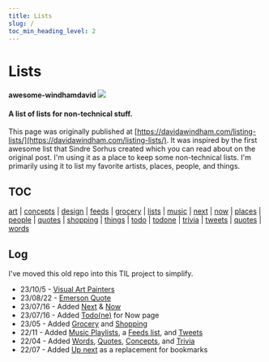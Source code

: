 ```yaml
---
title: Lists
slug: /
toc_min_heading_level: 2
---
```


# Lists

#### awesome-windhamdavid [![](https://cdn.rawgit.com/sindresorhus/awesome/d7305f38d29fed78fa85652e3a63e154dd8e8829/media/badge.svg)](https://github.com/sindresorhus/awesome) 

#### A list of lists for non-technical stuff. 

This page was originally published at [https://davidawindham.com/listing-lists/](https://davidawindham.com/listing-lists/). It was inspired by the first awesome list that Sindre Sorhus created which you can read about on the original post. I'm using it as a place to keep some non-technical lists. I'm primarily using it to list my favorite artists, places, people, and things.

## TOC 

[art](art/art.md)
| [concepts](concepts.md)
| [design](design.md)
| [feeds](feeds.md)
| [grocery](grocery.md)
| [lists](lists.md)
| [music](art/music/music.md)
| [next](next.md)
| [now](now/now.md)
| [places](places/places.md)
| [people](people.md)
| [quotes](quotes.md)
| [shopping](shopping.md)
| [things](things.md)
| [todo](todo)
| [todone](todone)
| [trivia](trivia.md)
| [tweets](tweets.md)
| [quotes](quotes)
| [words](words)

## Log

I've moved this old repo into this TIL project to simplify. 

- 23/10/5 - [Visual Art Painters](art/visual) 
- 23/08/22 - [Emerson Quote](quotes) 
- 23/07/16 - Added [Next](next) & [Now](now/now.md)
- 23/07/16 - Added [Todo(ne)](todone) for Now page
- 23/05 - Added [Grocery](grocery) and [Shopping](shopping)
- 22/11 - Added [Music Playlists](art/music#playlists), a [Feeds list](feeds), and [Tweets](tweets)
- 22/04 - Added [Words](words), [Quotes](quotes), [Concepts](concepts), and [Trivia](trivia)
- 22/07 - Added [Up next](next) as a replacement for bookmarks

